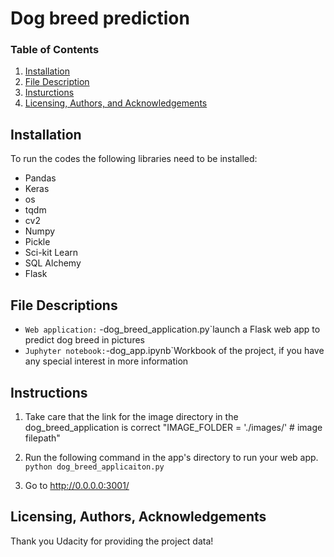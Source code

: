 # Dog breed prediction

### Table of Contents

1. [Installation](#installation)
2. [File Description](#files)
3. [Insturctions](#instructions)
4. [Licensing, Authors, and Acknowledgements](#licensing)

## Installation <a name="installation"></a>
 To run the codes the following libraries need to be installed:
 
- Pandas
- Keras
- os
- tqdm
- cv2
- Numpy
- Pickle
- Sci-kit Learn
- SQL Alchemy
- Flask


## File Descriptions <a name="files"></a>

 
   * `Web application:`  -dog_breed_application.py`launch a Flask web app to predict dog breed in pictures 
   * `Juphyter notebook:`-dog_app.ipynb`Workbook of the project, if you have any special interest in more information
          
  
## Instructions<a name="instructions"></a>

1. Take care that the link for the image directory in the dog_breed_application is correct 
"IMAGE_FOLDER = './images/' # image filepath" 

2. Run the following command in the app's directory to run your web app.
    `python dog_breed_applicaiton.py`

3. Go to http://0.0.0.0:3001/


## Licensing, Authors, Acknowledgements<a name="licensing"></a>

Thank you Udacity for providing the project data! 
